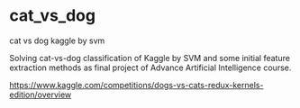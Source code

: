 # cat_vs_dog
cat vs dog kaggle by svm


 Solving cat-vs-dog classification of Kaggle by SVM and some initial feature extraction methods as final project of Advance Artificial Intelligence course.  
 
 https://www.kaggle.com/competitions/dogs-vs-cats-redux-kernels-edition/overview
